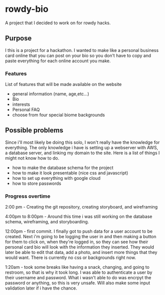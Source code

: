 # rowdy-bio
A project that I decided to work on for rowdy hacks.


## Purpose
I this is a project for a hackathon. I wanted to make like a personal business card online that you can post on your bio so you don't have to copy and paste everything for each online account you make.

### Features
List of features that will be made available on the website
- general information (name, age,etc...)
- Bio
- interests
- Personal FAQ
- choose from four special biome backgrounds

## Possible problems
Since i'll most likely be doing this solo, I won't really have the knowledge for everything. 
The only knowledge i have is setting up a webserver with AWS, a database server, and linking my domain to the site.
Here is a list of things I might not know how to do. 
- how to make the database schema for the project
- how to make it look presentable (nice css and javascript)
- how to set up everything with google cloud
- how to store passwords 

### Progress overtime
2:00 pm - Creating the git repository, creating storyboard, and wireframing

4:00pm to 8:00pm - Around this time i was still working on the database schema, wireframing, and storyboarding.

12:00pm - first commit. I finally got to push data for a user account to be created. Next i'm going to be logging the user in and then making a button for them to click on, when they're logged in, so they can see how their personal card bio will look with the information they inserted. They would later be able to edit that data, add a photo, and insert more things that they would want. There is currently no css or backgrounds right now.

1:20am - took some breaks like having a snack, changing, and going to restroom, so that is why it took long. I was able to authenticate a user by their username and password. What i wasn't able to do was encrpyt the password or anything, so this is very unsafe. Will also make some input validation later if i have the chance. 



